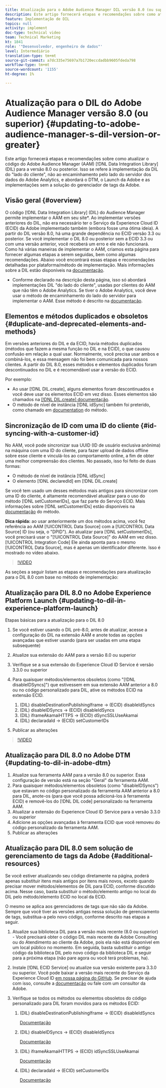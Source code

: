```yaml
---
title: Atualização para o Adobe Audience Manager DIL versão 8.0 (ou superior)
description: Este artigo fornecerá etapas e recomendações sobre como atualizar o código da Biblioteca de integração de dados (DIL) do Adobe Audience Manager (AAM) para a versão 8.0 ou posterior. Isso se refere à implementação da DIL do "lado do cliente", não ao encaminhamento pelo lado do servidor dos dados do Adobe Analytics, e abordará o DTM, o Launch da Adobe e as implementações sem a solução do gerenciador de tags da Adobe.
feature: Implementação de DIL
topics: null
activity: implement
doc-type: technical video
team: Technical Marketing
kt: 1841
role: '"Desenvolvedor, engenheiro de dados"'
level: Intermediário
translation-type: tm+mt
source-git-commit: a7dc335e75697a7b1720eccdadbb9605fdeda798
workflow-type: tm+mt
source-wordcount: '1155'
ht-degree: 1%

---
```



# Atualização para o DIL do Adobe Audience Manager versão 8.0 (ou superior) {#updating-to-adobe-audience-manager-s-dil-version-or-greater}

Este artigo fornecerá etapas e recomendações sobre como atualizar o código do Adobe Audience Manager (AAM) [!DNL Data Integration Library] (DIL) para a versão 8.0 ou posterior. Isso se refere à implementação da DIL do &quot;lado do cliente&quot;, não ao encaminhamento pelo lado do servidor dos dados do Adobe Analytics, e abordará o DTM, o Launch da Adobe e as implementações sem a solução do gerenciador de tags da Adobe.

## Visão geral {#overview}

O código [!DNL Data Integration Library] (DIL) do Audience Manager permite implementar o AAM em seu site*. Ao implementar versões anteriores do DIL, não era necessário ter o Serviço da Experience Cloud ID (ECID) da Adobe implementado também (embora fosse uma ótima ideia). A partir do DIL versão 8.0, há uma grande dependência no ECID versão 3.3 ou posterior. Se você implementar o DIL 8.0 ou posterior sem a ECID 3.3 ou com uma versão anterior, você receberá um erro e ele não funcionará. Como há várias maneiras de implementar o AAM, criamos esta página para fornecer algumas etapas a serem seguidas, bem como algumas recomendações. Abaixo você encontrará essas etapas e recomendações detalhadas por plataforma/método de implementação. Mais informações sobre a DIL estão disponíveis na [documentação](https://marketing.adobe.com/resources/help/en_US/aam/c_dil.html).

* Conforme declarado na descrição desta página, isso só abordará implementações DIL &quot;do lado do cliente&quot;, usadas por clientes do AAM que não têm o Adobe Analytics. Se tiver o Adobe Analytics, você deve usar o método de encaminhamento do lado do servidor para implementar o AAM. Esse método é descrito na [documentação](https://marketing.adobe.com/resources/help/en_US/reference/ssf.html).

## Elementos e métodos duplicados e obsoletos {#duplicate-and-deprecated-elements-and-methods}

Em versões anteriores do DIL e da ECID, havia métodos duplicados (métodos que fazem a mesma função no DIL e na ECID), o que causou confusão em relação a qual usar. Normalmente, você precisa usar ambos e combiná-los, e essa mensagem não foi bem comunicada para nossos clientes. A partir do DIL 8.0, esses métodos e elementos duplicados foram descontinuados no DIL e é recomendável usar a versão do ECID.

Por exemplo:

* Ao usar [!DNL DIL.create], alguns elementos foram descontinuados e você deve usar os elementos ECID em vez disso. Esses elementos são chamados na [[!DNL DIL.create] documentação](https://marketing.adobe.com/resources/help/en_US/aam/r_dil_create.html).
* O método de nível de instância [!DNL idSync] também foi preterido, como chamado em [documentation](https://marketing.adobe.com/resources/help/en_US/aam/r_dil_idsync.html) do método.

## Sincronização de ID com uma ID do cliente {#id-syncing-with-a-customer-id}

No AAM, você pode sincronizar sua UUID (ID de usuário exclusiva anônima) na máquina com uma ID do cliente, para fazer upload de dados offline sobre esse cliente e vinculá-los ao comportamento online, a fim de obter uma melhor compreensão dos clientes. No passado, isso foi feito de duas formas:

* O método de nível de instância [!DNL idSync]
* O elemento [!DNL declaredId] em [!DNL DIL.create]

Se você tem usado um desses métodos mais antigos para sincronizar com uma ID do cliente, é altamente recomendável atualizar para o uso do método [!DNL setCustomerIDs], que faz parte do Serviço ECID. Mais informações sobre [!DNL setCustomerIDs] estão disponíveis na [documentação](https://marketing.adobe.com/resources/help/en_US/mcvid/mcvid_setcustomerids.html) do método.

**Dica rápida:** ao usar anteriormente um dos métodos acima, você fez referência ao AAM  [!UICONTROL Data Source] com a  [!UICONTROL Data Source] ID (ou seja, o &quot;DPID&quot;). Ao atualizar para [!DNL setCustomerIDs], você precisará usar o &quot;[!UICONTROL Data Source]&quot; do AAM em vez disso. [!UICONTROL Integration Code] Ele ainda aponta para o mesmo [!UICONTROL Data Source], mas é apenas um identificador diferente. Isso é mostrado no vídeo abaixo.

>[!VIDEO](https://video.tv.adobe.com/v/23873/?quality=12)

As seções a seguir listam as etapas e recomendações para atualização para o DIL 8.0 com base no método de implementação:

## Atualização para DIL 8.0 no Adobe Experience Platform Launch {#updating-to-dil-in-experience-platform-launch}

Etapas básicas para a atualização para o DIL 8.0

1. Se você estiver usando o DIL pré-8.0, antes de atualizar, acesse a configuração do DIL na extensão AAM e anote todas as opções avançadas que estiver usando (para ser usadas em uma etapa subsequente)
1. Atualize sua extensão do AAM para a versão 8.0 ou superior
1. Verifique se a sua extensão do Experience Cloud ID Service é versão 3.3.0 ou superior
1. Para quaisquer métodos/elementos obsoletos (como &quot;[!DNL disableIDSyncs]&quot;) que estivessem em sua extensão AAM anterior a 8.0 ou no código personalizado para DIL, ative os métodos ECID na extensão ECID.

   1. (DIL) disableDestinationPublishingIframe -> (ECID) disableIdSyncs
   1. (DIL) disableIDSyncs -> (ECID) disableIdSyncs
   1. (DIL) iframeAkamaiHTTPS -> (ECID) dSyncSSLUseAkamai
   1. (DIL) declaradaId -> (ECID) setCustomerIDs

1. Publicar as alterações

>[!VIDEO](https://video.tv.adobe.com/v/23874/?quality=12)

## Atualização para DIL 8.0 no Adobe DTM {#updating-to-dil-in-adobe-dtm}

1. Atualize sua ferramenta AAM para a versão 8.0 ou superior. Essa configuração de versão está na seção &quot;Geral&quot; da ferramenta AAM.
1. Para quaisquer métodos/elementos obsoletos (como &quot;disableIDSyncs&quot;) que estavam no código personalizado da ferramenta AAM anterior a 8.0 para DIL, anote-os (para que você possa adicioná-los à ferramenta ECID) e removê-los do [!DNL DIL code] personalizado na ferramenta AAM.
1. Atualizar a extensão do Experience Cloud ID Service para a versão 3.3.0 ou superior
1. Adicione as opções avançadas à ferramenta ECID que você removeu do código personalizado da ferramenta AAM.
1. Publicar as alterações

## Atualização para DIL 8.0 sem solução de gerenciamento de tags da Adobe {#additional-resources}

Se você estiver atualizando seu código diretamente na página, poderá apenas substituir itens mais antigos por itens mais novos, exceto quando precisar mover métodos/elementos de DIL para ECID, conforme discutido acima. Nesse caso, basta substituir o método/elemento antigo no local do DIL pelo método/elemento ECID no local da ECID.

O mesmo se aplica aos gerenciadores de tags que não são da Adobe. Sempre que você tiver as versões antigas nessa solução de gerenciamento de tags, substitua-a pelo novo código, conforme descrito nas etapas a seguir.

1. Atualize sua biblioteca DIL para a versão mais recente (8.0 ou superior) - Você precisará obter o código DIL mais recente da Adobe Consulting ou do Atendimento ao cliente da Adobe, pois ela não está disponível em um local público no momento. Em seguida, basta substituir o antigo código da biblioteca DIL pelo novo código da biblioteca DIL e seguir para a próxima etapa (não pare agora ou você terá problemas, ha).
1. Instale [!DNL ECID Service] ou atualize sua versão existente para 3.3.0 ou superior. Você pode baixar a versão mais recente do Serviço da Experience Cloud ID [em nossa página do GitHub](https://github.com/Adobe-Marketing-Cloud/id-service/releases). Se precisar de ajuda com isso, consulte a [documentação](https://marketing.adobe.com/resources/help/pt_BR/mcvid/) ou fale com um consultor da Adobe.

1. Verifique se todos os métodos ou elementos obsoletos do código personalizado para DIL foram movidos para os métodos ECID:

   1. (DIL) disableDestinationPublishingIframe -> (ECID) disableIdSyncs

      [Documentação](https://marketing.adobe.com/resources/help/en_US/mcvid/mcvid-disableidsync.html)

   1. (DIL) disableIDSyncs -> (ECID) disableIdSyncs

      [Documentação](https://marketing.adobe.com/resources/help/en_US/mcvid/mcvid-disableidsync.html)

   1. (DIL) iframeAkamaiHTTPS -> (ECID) idSyncSSLUseAkamai

      [Documentação](https://marketing.adobe.com/resources/help/en_US/aam/r_dil_create.html)

   1. (DIL) declaradaId -> (ECID) setCustomerIDs

      [Documentação](https://marketing.adobe.com/resources/help/en_US/mcvid/mcvid_setcustomerids.html)